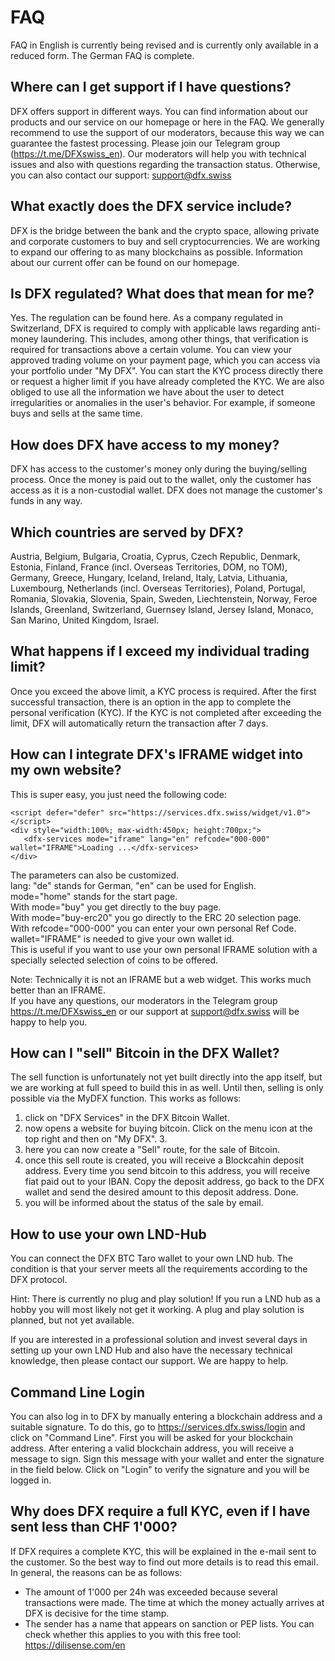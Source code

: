# FAQ

FAQ in English is currently being revised and is currently only available in a reduced form. The German FAQ is complete. 

## Where can I get support if I have questions?
DFX offers support in different ways. You can find information about our products and our service on our homepage or here in the FAQ. We generally recommend to use the support of our moderators, because this way we can guarantee the fastest processing. Please join our Telegram group (https://t.me/DFXswiss_en). Our moderators will help you with technical issues and also with questions regarding the transaction status. Otherwise, you can also contact our support: support@dfx.swiss

## What exactly does the DFX service include?
DFX is the bridge between the bank and the crypto space, allowing private and corporate customers to buy and sell cryptocurrencies. We are working to expand our offering to as many blockchains as possible. Information about our current offer can be found on our homepage.

## Is DFX regulated? What does that mean for me?
Yes. The regulation can be found here. As a company regulated in Switzerland, DFX is required to comply with applicable laws regarding anti-money laundering. This includes, among other things, that verification is required for transactions above a certain volume. You can view your approved trading volume on your payment page, which you can access via your portfolio under "My DFX". You can start the KYC process directly there or request a higher limit if you have already completed the KYC. We are also obliged to use all the information we have about the user to detect irregularities or anomalies in the user's behavior. For example, if someone buys and sells at the same time.

## How does DFX have access to my money?
DFX has access to the customer's money only during the buying/selling process. Once the money is paid out to the wallet, only the customer has access as it is a non-custodial wallet. DFX does not manage the customer's funds in any way.

## Which countries are served by DFX?
Austria, Belgium, Bulgaria, Croatia, Cyprus, Czech Republic, Denmark, Estonia, Finland, France (incl. Overseas Territories, DOM, no TOM), Germany, Greece, Hungary, Iceland, Ireland, Italy, Latvia, Lithuania, Luxembourg, Netherlands (incl. Overseas Territories), Poland, Portugal, Romania, Slovakia, Slovenia, Spain, Sweden, Liechtenstein, Norway, Feroe Islands, Greenland, Switzerland, Guernsey Island, Jersey Island, Monaco, San Marino, United Kingdom, Israel.

## What happens if I exceed my individual trading limit?
Once you exceed the above limit, a KYC process is required. After the first successful transaction, there is an option in the app to complete the personal verification (KYC). If the KYC is not completed after exceeding the limit, DFX will automatically return the transaction after 7 days.

## How can I integrate DFX's IFRAME widget into my own website?

This is super easy, you just need the following code:

```
<script defer="defer" src="https://services.dfx.swiss/widget/v1.0"></script>
<div style="width:100%; max-width:450px; height:700px;">
   <dfx-services mode="iframe" lang="en" refcode="000-000" wallet="IFRAME">Loading ...</dfx-services>
</div>
```

The parameters can also be customized.    
lang: "de" stands for German, "en" can be used for English.   
mode="home" stands for the start page.   
With mode="buy" you get directly to the buy page.   
With mode="buy-erc20" you go directly to the ERC 20 selection page.   
With refcode="000-000" you can enter your own personal Ref Code.   
wallet="IFRAME" is needed to give your own wallet id.   
This is useful if you want to use your own personal IFRAME solution with a specially selected selection of coins to be offered.   
   
Note: Technically it is not an IFRAME but a web widget. This works much better than an IFRAME.    
If you have any questions, our moderators in the Telegram group https://t.me/DFXswiss_en or our support at support@dfx.swiss will be happy to help you.    

## How can I "sell" Bitcoin in the DFX Wallet?

The sell function is unfortunately not yet built directly into the app itself, but we are working at full speed to build this in as well. Until then, selling is only possible via the MyDFX function. This works as follows:

1. click on "DFX Services" in the DFX Bitcoin Wallet.
2. now opens a website for buying bitcoin. Click on the menu icon at the top right and then on "My DFX". 3.
3. here you can now create a "Sell" route, for the sale of Bitcoin.
4. once this sell route is created, you will receive a Blockcahin deposit address. Every time you send bitcoin to this address, you will receive fiat paid out to your IBAN.
Copy the deposit address, go back to the DFX wallet and send the desired amount to this deposit address. Done.
6. you will be informed about the status of the sale by email. 

## How to use your own LND-Hub
You can connect the DFX BTC Taro wallet to your own LND hub. The condition is that your server meets all the requirements according to the DFX protocol. 

Hint:
There is currently no plug and play solution! If you run a LND hub as a hobby you will most likely not get it working. A plug and play solution is planned, but not yet available. 

If you are interested in a professional solution and invest several days in setting up your own LND Hub and also have the necessary technical knowledge, then please contact our support. We are happy to help. 

## Command Line Login

You can also log in to DFX by manually entering a blockchain address and a suitable signature. To do this, go to https://services.dfx.swiss/login and click on "Command Line". First you will be asked for your blockchain address. After entering a valid blockchain address, you will receive a message to sign. Sign this message with your wallet and enter the signature in the field below. Click on "Login" to verify the signature and you will be logged in. 

## Why does DFX require a full KYC, even if I have sent less than CHF 1'000?

If DFX requires a complete KYC, this will be explained in the e-mail sent to the customer. So the best way to find out more details is to read this email. In general, the reasons can be as follows:

- The amount of 1'000 per 24h was exceeded because several transactions were made. The time at which the money actually arrives at DFX is decisive for the time stamp. 
- The sender has a name that appears on sanction or PEP lists. You can check whether this applies to you with this free tool: https://dilisense.com/en
